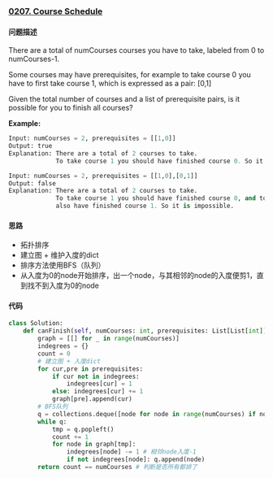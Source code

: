 ### [0207. Course Schedule](https://leetcode-cn.com/problems/course-schedule/)

#### 问题描述
There are a total of numCourses courses you have to take, labeled from 0 to numCourses-1.

Some courses may have prerequisites, for example to take course 0 you have to first take course 1, which is expressed as a pair: [0,1]

Given the total number of courses and a list of prerequisite pairs, is it possible for you to finish all courses?

**Example:**
```python
Input: numCourses = 2, prerequisites = [[1,0]]
Output: true
Explanation: There are a total of 2 courses to take.
             To take course 1 you should have finished course 0. So it is possible.
```
```python
Input: numCourses = 2, prerequisites = [[1,0],[0,1]]
Output: false
Explanation: There are a total of 2 courses to take.
             To take course 1 you should have finished course 0, and to take course 0 you should
             also have finished course 1. So it is impossible.
```
#### 思路
- 拓扑排序
- 建立图 + 维护入度的dict
- 排序方法使用BFS（队列）
- 从入度为0的node开始排序，出一个node，与其相邻的node的入度便剪1，直到找不到入度为0的node

#### 代码

```python
class Solution:
    def canFinish(self, numCourses: int, prerequisites: List[List[int]]) -> bool:
        graph = [[] for _ in range(numCourses)]
        indegrees = {}
        count = 0
        # 建立图 + 入度dict
        for cur,pre in prerequisites:
            if cur not in indegrees:
                indegrees[cur] = 1
            else: indegrees[cur] += 1
            graph[pre].append(cur)
        # BFS队列
        q = collections.deque([node for node in range(numCourses) if node not in indegrees])
        while q:
            tmp = q.popleft()
            count += 1
            for node in graph[tmp]:
                indegrees[node] -= 1 # 相邻node入度-1
                if not indegrees[node]: q.append(node)
        return count == numCourses # 判断是否所有都排了
```